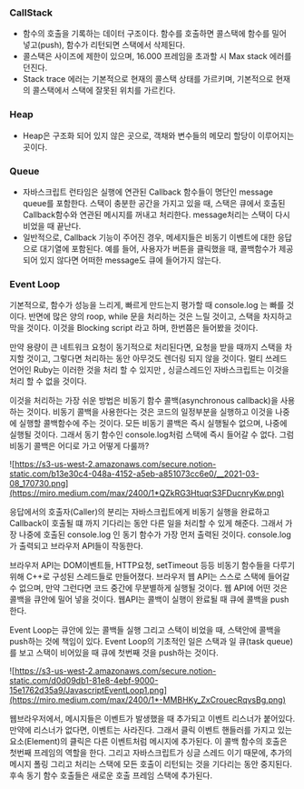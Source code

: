### CallStack

- 함수의 호출을 기록하는 데이터 구조이다. 함수를 호출하면 콜스택에 함수를 밀어 넣고(push), 함수가 리턴되면 스택에서 삭제된다.
- 콜스택은 사이즈에 제한이 있으며, 16.000 프레임을 초과할 시 Max stack 에러를 던진다.
- Stack trace 에러는 기본적으로 현재의 콜스택 상태를 가르키며, 기본적으로 현재의 콜스택에서 스택에 잘못된 위치를 가르킨다.

### Heap

- Heap은 구조화 되어 있지 않은 곳으로, 객채와 변수들의 메모리 할당이 이루어지는 곳이다.

### Queue

- 자바스크립트 런타임은 실행에 연관된 Callback 함수들이 명단인 message queue를 포함한다. 스택이 충분한 공간을 가지고 있을 때, 스택은 큐에서 호출된 Callback함수와 연관된 메시지를 꺼내고 처리한다. message처리는 스택이 다시 비었을 때 끝난다.
- 일반적으로, Callback 기능이 주어진 경우, 메세지들은 비동기 이벤트에 대한 응답으로 대기열에 포함된다. 예를 들어, 사용자가 버튼을 클릭했을 때, 콜백함수가 제공되어 있지 않다면 어떠한 message도 큐에 들어가지 않는다.

### Event Loop

기본적으로, 함수가 성능을 느리게, 빠르게 만드는지 평가할 때 console.log 는 빠를 것이다. 반면에 많은 양의 roop, while 문을 처리하는 것은 느릴 것이고, 스택을 차지하고 막을 것이다. 이것을 Blocking script 라고 하며, 한번쯤은 들어봤을 것이다.

만약 용량이 큰 네트워크 요청이 동기적으로 처리된다면, 요청을 받을 때까지 스택을 차지할 것이고, 그렇다면 처리하는 동안 아무것도 렌더링 되지 않을 것이다. 멀티 쓰레드 언어인 Ruby는 이러한 것을 처리 할 수 있지만 , 싱글스레드인 자바스크립트는 이것을 처리 할 수 없을 것이다.

이것을 처리하는 가장 쉬운 방법은 비동기 함수 콜백(asynchronous callback)을 사용하는 것이다. 비동기 콜백을 사용한다는 것은 코드의 일정부분을 실행하고 이것을 나중에 실행할 콜백함수에 주는 것이다. 모든 비동기 콜백은 즉시 실행될수 없으며, 나중에 실행될 것이다. 그래서 동기 함수인 console.log처럼 스택에 즉시 들어갈 수 없다. 그럼 비동기 콜백은 어디로 가고 어떻게 다룰까?

![https://s3-us-west-2.amazonaws.com/secure.notion-static.com/b13e30c4-048a-4152-a5eb-a851073cc6e0/__2021-03-08_170730.png](https://miro.medium.com/max/2400/1*QZkRG3HtuqrS3FDucnryKw.png)

응답에서의 호출자(Caller)의 분리는 자바스크립트에게 비동기 실행을 완료하고 Callback이 호출될 떄 까지 기다리는 동안 다른 일을 처리할 수 있게 해준다. 그래서 가장 나중에 호출된 console.log 인 동기 함수가 가장 먼저 출력된 것이다. console.log가 출력되고 브라우저 API들이 작동한다. 

브라우저 API는 DOM이벤트들, HTTP요청, setTimeout 등등 비동기 함수들을 다루기 위해 C++로 구성된 스레드들로 만들어졌다. 브라우저 웹 API는 스스로 스택에 들어갈 수 없으며, 만약 그런다면 코드 중간에 무분별하게 실행될 것이다.  웹 API에 어떤 것은 콜백을 큐안에 밀어 넣을 것이다. 웹API는 콜백이 실행이 완료될 때 큐에 콜백을 push한다. 

Event Loop는 큐안에 있는 콜백들 실행 그리고 스택이 비었을 때, 스택안에 콜백을 push하는 것에 책임이 있다. Event Loop의 기초적인 일은 스택과 일 큐(task queue)를 보고 스택이 비어있을 때 큐에 첫번째 것을 push하는 것이다.

![https://s3-us-west-2.amazonaws.com/secure.notion-static.com/d0d09db1-81e8-4ebf-9000-15e1762d35a9/JavascriptEventLoop1.png](https://miro.medium.com/max/2400/1*-MMBHKy_ZxCrouecRqvsBg.png)

웹브라우저에서, 메시지들은 이벤트가 발생했을 때 추가되고 이벤트 리스너가 붙어있다. 만약에 리스너가 없다면, 이벤트는 사라진다. 그래서 클릭 이벤트 핸들러를 가지고 있는 요소(Element)의 클릭은 다른 이벤트처럼 메시지에 추가된다. 이 콜백 함수의 호출은 첫번째 프레임의 역할을 한다. 그리고 자바스크립트가 싱글 스레드 이기 때문에, 추가의 메시지 폴링 그리고 처리는 스택에 모든 호출이 리턴되는 것을 기다리는 동안 중지된다. 후속 동기 함수 호출들은 새로운 호출 프레임 스택에 추가된다.
